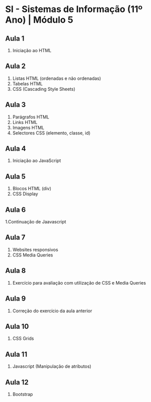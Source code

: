 # SI - Sistemas de Informação (11º Ano) | Módulo 5

## Aula 1

1. Iniciação ao HTML

## Aula 2

1. Listas HTML (ordenadas e não ordenadas)
2. Tabelas HTML
3. CSS (Cascading Style Sheets)

## Aula 3

1. Parágrafos HTML
2. Links HTML
3. Imagens HTML
4. Selectores CSS (elemento, classe, id)

## Aula 4

1. Iniciação ao JavaScript

## Aula 5

1. Blocos HTML (div)
2. CSS Display

## Aula 6

1.Continuação de Jaavascript

## Aula 7

1. Websites responsivos
2. CSS Media Queries

## Aula 8

1. Exercício para avaliação com utilização de CSS e Media Queries

## Aula 9

1. Correção do exercício da aula anterior

## Aula 10

1. CSS Grids

## Aula 11

1. Javascript (Manipulação de atributos)

## Aula 12

1. Bootstrap
